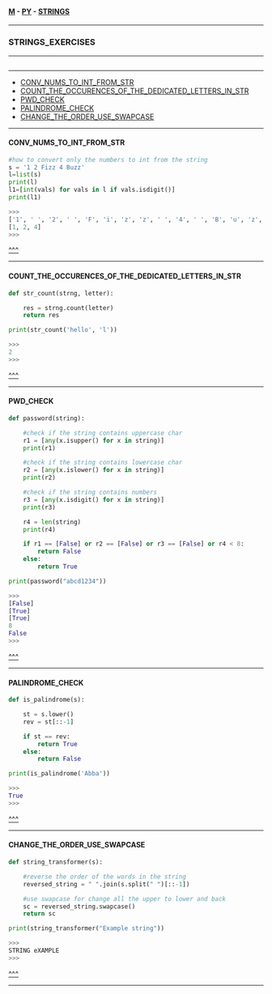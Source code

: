 
#### [M](https://github.com/ttltrk/TTT/blob/master/menu.md) - [PY](https://github.com/ttltrk/TTT/blob/master/PY/PY.md) - [STRINGS](https://github.com/ttltrk/TTT/blob/master/PY/STRINGS/STRINGS.md)

---

### STRINGS_EXERCISES

---

```

```

---

* [CONV_NUMS_TO_INT_FROM_STR](#CONV_NUMS_TO_INT_FROM_STR)
* [COUNT_THE_OCCURENCES_OF_THE_DEDICATED_LETTERS_IN_STR](#COUNT_THE_OCCURENCES_OF_THE_DEDICATED_LETTERS_IN_STR)
* [PWD_CHECK](#PWD_CHECK)
* [PALINDROME_CHECK](#PALINDROME_CHECK)
* [CHANGE_THE_ORDER_USE_SWAPCASE](#CHANGE_THE_ORDER_USE_SWAPCASE)

---

#### CONV_NUMS_TO_INT_FROM_STR

```py
#how to convert only the numbers to int from the string
s = '1 2 Fizz 4 Buzz'
l=list(s)
print(l)
l1=[int(vals) for vals in l if vals.isdigit()]
print(l1)

>>>
['1', ' ', '2', ' ', 'F', 'i', 'z', 'z', ' ', '4', ' ', 'B', 'u', 'z', 'z']
[1, 2, 4]
>>>
```

[^^^](#STRINGS_EXERCISES)

---

#### COUNT_THE_OCCURENCES_OF_THE_DEDICATED_LETTERS_IN_STR

```py
def str_count(strng, letter):

    res = strng.count(letter)
    return res

print(str_count('hello', 'l'))

>>>
2
>>>
```

[^^^](#STRINGS_EXERCISES)

---

#### PWD_CHECK

```py
def password(string):

    #check if the string contains uppercase char
    r1 = [any(x.isupper() for x in string)]
    print(r1)

    #check if the string contains lowercase char
    r2 = [any(x.islower() for x in string)]
    print(r2)

    #check if the string contains numbers
    r3 = [any(x.isdigit() for x in string)]
    print(r3)

    r4 = len(string)
    print(r4)

    if r1 == [False] or r2 == [False] or r3 == [False] or r4 < 8:
        return False
    else:
        return True

print(password("abcd1234"))

>>>
[False]
[True]
[True]
8
False
>>>
```

[^^^](#STRINGS_EXERCISES)

---

#### PALINDROME_CHECK

```py
def is_palindrome(s):

    st = s.lower()
    rev = st[::-1]

    if st == rev:
        return True
    else:
        return False

print(is_palindrome('Abba'))

>>>
True
>>>
```

[^^^](#STRINGS_EXERCISES)

---

#### CHANGE_THE_ORDER_USE_SWAPCASE

```py
def string_transformer(s):

    #reverse the order of the words in the string
    reversed_string = " ".join(s.split(" ")[::-1])

    #use swapcase for change all the upper to lower and back
    sc = reversed_string.swapcase()
    return sc

print(string_transformer("Example string"))

>>>
STRING eXAMPLE
>>>
```

[^^^](#STRINGS_EXERCISES)

---
